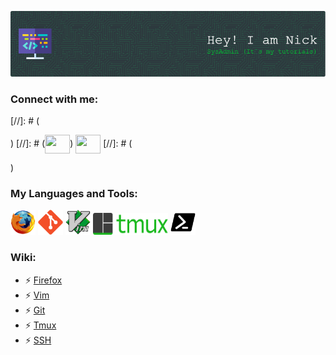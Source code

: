 ![Header](./img/github-nickgud-header-image.png)
<!---
- 👋 Hi, I’m Nikolay
- 👀 I’m interested in ...
- 🌱 I’m currently learning DevOps
- 💞️ I’m looking to collaborate on ...
- 📫 How to reach me ...
- 😄 Pronouns: ...
- ⚡ Fun fact: ...


nickgud/nickgud is a ✨ special ✨ repository because its `README.md` (this file) appears on your GitHub profile.
You can click the Preview link to take a look at your changes.
--->
<h3 align="left">Connect with me:</h3>
[//]: # (<p align="left">)
[//]: # (<a href="your link" target="blank"><img align="center" src="https://cdn.jsdelivr.net/npm/simple-icons@3.0.1/icons/telegram.svg" alt="" height="30" width="40" /></a>)
<a href="your link" target="blank"><img align="center" src="https://cdn.jsdelivr.net/npm/simple-icons@3.0.1/icons/mail-dot-ru.svg" alt="" height="30" width="40" /></a>
[//]: # (</p>)

<h3 align="left">My Languages and Tools:</h3>
<p align="left">
   <a href="https://www.mozilla.org/" target="_blank"><img src="./img/firefox-original.svg" alt="firefox" width="40" height="40" /></a>
   <a href="https://git-scm.com/" target="_blank"><img src="./img/git-plain.svg" alt="git" width="40" height="40" /></a>
   <a href="https://www.vim.org/" target="_blank"><img src="./img/vim-original.svg" alt="vim" width="40" height="40" /></a>
   <a href="https://github.com/tmux/tmux/wiki/Getting-Started" target="_blank"><img src="./img/tmux-logo-medium.png" alt="tmux" width="120" height="35" /></a>
   <a href="https://mobaxterm.mobatek.net/" target="_blank"><img src="./img/ssh-clients.svg" alt="mobaxterm" width="40" height="40" /></a>
   </p>

   <h3 align="left">Wiki:</h3>  
   
- ⚡ [Firefox](browser/shortcuts_firefox.md)  
- ⚡ [Vim](vim/vim.md)  
- ⚡ [Git](git/git.md)  
- ⚡ [Tmux](tmux/tmux.md)  
- ⚡ [SSH](/SSH.md)  
